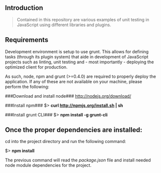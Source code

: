 Introduction
---
> Contained in this repository are various examples of unit testing in JavaScript using different libraries and plugins.

Requirements
---
Development environment is setup to use grunt. This allows for defining tasks (through its plugin system) that aide in development of JavaScript projects such as linting, unit testing and - most importantly - deploying the optimized client for production.

As such, node, npm and grunt (>=0.4.0) are required to properly deploy the application. If any of these are not available on your machine, please perform the following:

###Download and install node###
http://nodejs.org/download/

###Install npm###
$> __curl http://npmjs.org/install.sh | sh__

###Install grunt CLI###
$> __npm install -g grunt-cli__

Once the proper dependencies are installed:
---
cd into the project directory and run the following command:

$> __npm install__

The previous command will read the _package.json_ file and install needed node module dependencies for the project.